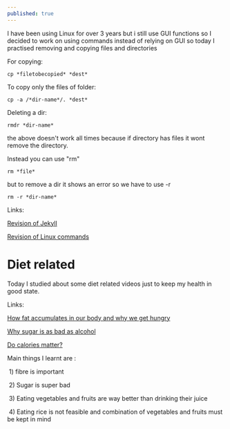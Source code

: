 ```yaml
---
published: true
---
```




I have been using Linux for over 3 years but i still use GUI functions so I decided to work on using commands instead of relying on GUI so today I practised removing and copying files and directories



For copying:

```
cp *filetobecopied* *dest*
```



To copy only the files of folder:

```
cp -a /*dir-name*/. *dest*
```





Deleting a dir:

```
rmdr *dir-name*
```

the above doesn't work all times because if directory has files it wont remove the directory.  

Instead you can use "rm"  

```
rm *file*
```

but to remove a dir it shows an error so we have to use -r  

```
rm -r *dir-name*
```

Links:

[Revision of Jekyll](https://jekyllrb.com/docs/installation/)

[Revision of Linux commands](https://maker.pro/linux/tutorial/basic-linux-commands-for-beginners)



# Diet related

Today I studied about some diet related videos just to keep my health in good state.

Links:

[How fat accumulates in our body and why we get hungry](https://www.youtube.com/watch?v=KHaCKudtVi0&t=432s)

[Why sugar is as bad as alcohol](https://www.youtube.com/watch?v=KHaCKudtVi0&t=432s)

[Do calories matter?](https://www.youtube.com/watch?v=zcMBm-UVdII&t=566s)



Main things I learnt are :

​		1) fibre is important

​		2) Sugar is super bad

​		3) Eating vegetables and fruits are way better than drinking their juice

​		4) Eating rice is not feasible and combination of vegetables and fruits must be kept in mind


​			

​			

